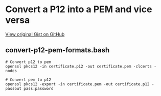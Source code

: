 # Convert a P12 into a PEM and vice versa

[View original Gist on GitHub](https://gist.github.com/Integralist/0c12b8233666b443b29e)

## convert-p12-pem-formats.bash

```shell
# Convert p12 to pem
openssl pkcs12 -in certificate.p12 -out certificate.pem -clcerts -nodes

# Convert pem to p12
openssl pkcs12 -export -in certificate.pem -out certificate.p12 -passout pass:password
```

